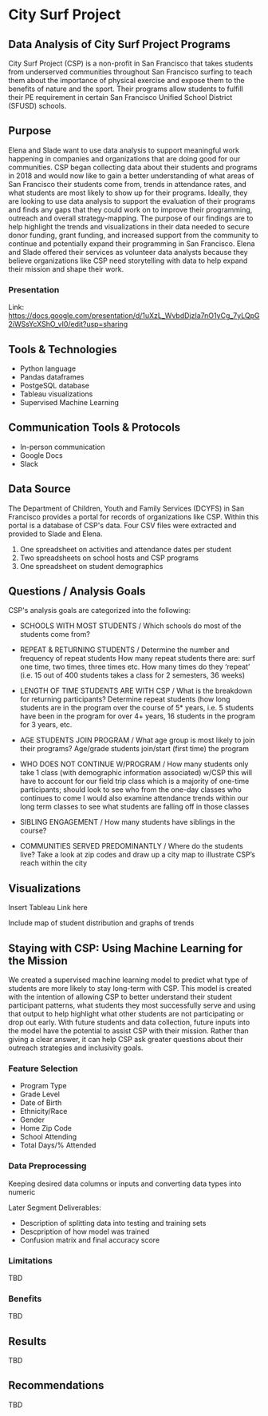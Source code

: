 # City Surf Project
## Data Analysis of City Surf Project Programs
City Surf Project (CSP) is a non-profit in San Francisco that takes students from underserved communities throughout San Francisco surfing to teach them about the importance of physical exercise and expose them to the benefits of nature and the sport. Their programs allow students to fulfill their PE requirement in certain San Francisco Unified School District (SFUSD) schools. 

## Purpose 
Elena and Slade want to use data analysis to support meaningful work happening in companies and organizations that are doing good for our communities. CSP began collecting data about their students and programs in 2018 and would now like to gain a better understanding of what areas of San Francisco their students come from, trends in attendance rates, and what students are most likely to show up for their programs. Ideally, they are looking to use data analysis to support the evaluation of their programs and finds any gaps that they could work on to improve their programming, outreach and overall strategy-mapping. The purpose of our findings are to help highlight the trends and visualizations in their data needed to secure donor funding, grant funding, and increased support from the community to continue and potentially expand their programming in San Francisco. Elena and Slade offered their services as volunteer data analysts because they believe organizations like CSP need storytelling with data to help expand their mission and shape their work.

### Presentation
Link: https://docs.google.com/presentation/d/1uXzL_WvbdDjzIa7nO1yCg_7yLQpG2iWSsYcXShO_vI0/edit?usp=sharing

## Tools & Technologies 
- Python language
- Pandas dataframes
- PostgeSQL database
- Tableau visualizations
- Supervised Machine Learning

## Communication Tools & Protocols
- In-person communication
- Google Docs
- Slack

## Data Source
The Department of Children, Youth and Family Services (DCYFS) in San Francisco provides a portal for records of organizations like CSP. Within this portal is a database of CSP's data. Four CSV files were extracted and provided to Slade and Elena. 
1. One spreadsheet on activities and attendance dates per student
2. Two spreadsheets on school hosts and CSP programs
3. One spreadsheet on student demographics 

## Questions / Analysis Goals
CSP's analysis goals are categorized into the following: 

- SCHOOLS WITH MOST STUDENTS /
Which schools do most of the students come from?

- REPEAT & RETURNING STUDENTS / 
Determine the number and frequency of repeat students
How many repeat students there are: surf one time, two times, three times etc.
How many times do they ‘repeat’ (i.e. 15 out of 400 students takes a class for 2 semesters, 36 weeks)

- LENGTH OF TIME STUDENTS ARE WITH CSP /
What is the breakdown for returning participants?
Determine repeat students (how long students are in the program over the course of 5* years, i.e. 5 students have been in the program for over 4+ years, 16 students in the program for 3 years, etc. 

- AGE STUDENTS JOIN PROGRAM /
What age group is most likely to join their programs?
Age/grade students join/start (first time) the program 

- WHO DOES NOT CONTINUE W/PROGRAM /
How many students only take 1 class (with demographic information associated) w/CSP
this will have to account for our field trip class which is a majority of one-time participants; should look to see who from the one-day classes who continues to come 
I would also examine attendance trends within our long term classes to see what students are falling off in those classes

- SIBLING ENGAGEMENT / 
How many students have siblings in the course?

- COMMUNITIES SERVED PREDOMINANTLY /
Where do the students live?
Take a look at zip codes and draw up a city map to illustrate CSP’s reach within the city

## Visualizations
Insert Tableau Link here

Include map of student distribution and graphs of trends

## Staying with CSP: Using Machine Learning for the Mission
We created a supervised machine learning model to predict what type of students are more likely to stay long-term with CSP. This model is created with the intention of allowing
CSP to better understand their student participant patterns, what students they most successfully serve and using that output to help highlight what other students are not participating or drop out early. With future students and data collection, future inputs into the model have the potential to assist CSP with their mission.
Rather than giving a clear answer, it can help CSP ask greater questions about their outreach strategies and inclusivity goals. 

### Feature Selection
- Program Type
- Grade Level
- Date of Birth
- Ethnicity/Race
- Gender
- Home Zip Code
- School Attending
- Total Days/% Attended

### Data Preprocessing
Keeping desired data columns or inputs and converting data types into numeric 

Later Segment Deliverables: 
- Description of splitting data into testing and training sets
- Descpription of how model was trained
- Confusion matrix and final accuracy score

### Limitations

TBD

### Benefits

TBD

## Results

TBD


## Recommendations 

TBD
